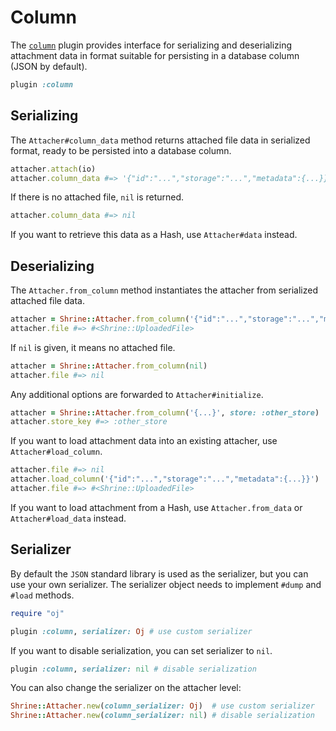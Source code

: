 # Column

The [`column`][column] plugin provides interface for serializing and
deserializing attachment data in format suitable for persisting in a database
column (JSON by default).

```rb
plugin :column
```

## Serializing

The `Attacher#column_data` method returns attached file data in serialized
format, ready to be persisted into a database column.

```rb
attacher.attach(io)
attacher.column_data #=> '{"id":"...","storage":"...","metadata":{...}}'
```

If there is no attached file, `nil` is returned.

```rb
attacher.column_data #=> nil
```

If you want to retrieve this data as a Hash, use `Attacher#data` instead.

## Deserializing

The `Attacher.from_column` method instantiates the attacher from serialized
attached file data.

```rb
attacher = Shrine::Attacher.from_column('{"id":"...","storage":"...","metadata":{...}}')
attacher.file #=> #<Shrine::UploadedFile>
```

If `nil` is given, it means no attached file.

```rb
attacher = Shrine::Attacher.from_column(nil)
attacher.file #=> nil
```

Any additional options are forwarded to `Attacher#initialize`.

```rb
attacher = Shrine::Attacher.from_column('{...}', store: :other_store)
attacher.store_key #=> :other_store
```

If you want to load attachment data into an existing attacher, use
`Attacher#load_column`.

```rb
attacher.file #=> nil
attacher.load_column('{"id":"...","storage":"...","metadata":{...}}')
attacher.file #=> #<Shrine::UploadedFile>
```

If you want to load attachment from a Hash, use `Attacher.from_data` or
`Attacher#load_data` instead.

## Serializer

By default the `JSON` standard library is used as the serializer, but you can
use your own serializer. The serializer object needs to implement `#dump` and
`#load` methods.

```rb
require "oj"

plugin :column, serializer: Oj # use custom serializer
```

If you want to disable serialization, you can set serializer to `nil`.

```rb
plugin :column, serializer: nil # disable serialization
```

You can also change the serializer on the attacher level:

```rb
Shrine::Attacher.new(column_serializer: Oj)  # use custom serializer
Shrine::Attacher.new(column_serializer: nil) # disable serialization
```

[column]: /lib/shrine/plugins/column.rb
